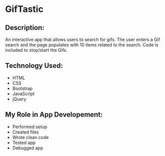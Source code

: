 # GifTastic

## Description: 
An interactive app that allows users to search for gifs. The user enters a Gif search and the page populates with 10 items related to the search. Code is included to stop/start the Gifs.

## Technology Used:
* HTML
* CSS
* Bootstrap
* JavaScript
* jQuery

## My Role in App Developement: 
* Performed setup
* Created files
* Wrote clean code
* Tested app
* Debugged app
